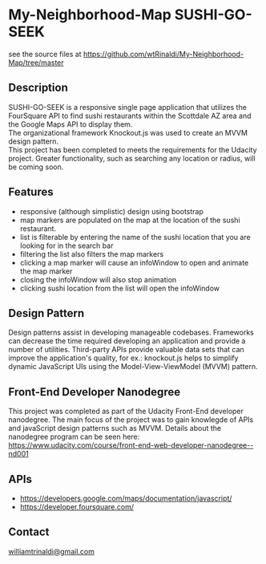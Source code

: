 # My-Neighborhood-Map SUSHI-GO-SEEK

see the source files at https://github.com/wtRinaldi/My-Neighborhood-Map/tree/master

## Description

SUSHI-GO-SEEK is a responsive single page application that utilizes the FourSquare API to find sushi restaurants within the Scottdale AZ area and the Google Maps API to display them.  
The organizational framework Knockout.js was used to create an MVVM design pattern.  
This project has been completed to meets the requirements for the Udacity project.  Greater functionality, such as searching any location or radius, will be coming soon.   

## Features

- responsive (although simplistic) design using bootstrap
- map markers are populated on the map at the location of the sushi restaurant.
- list is filterable by entering the name of the sushi location that you are looking for in the search bar
- filtering the list also filters the map markers
- clicking a map marker will cause an infoWindow to open and animate the map marker
- closing the infoWindow will also stop animation
- clicking sushi location from the list will open the infoWindow

## Design Pattern

Design patterns assist in developing manageable codebases. Frameworks can decrease the time required developing an application
and provide a number of utilities. Third-party APIs provide valuable data sets that can improve the application's quality, 
for ex.: knockout.js helps to simplify dynamic JavaScript UIs using the Model-View-ViewModel (MVVM) pattern.

## Front-End Developer Nanodegree

This project was completed as part of the Udacity Front-End developer nanodegree.  The main focus of the project was to gain knowlegde of APIs and javaScript design patterns such as MVVM.
Details about the nanodegree program can be seen here: https://www.udacity.com/course/front-end-web-developer-nanodegree--nd001

## APIs

* https://developers.google.com/maps/documentation/javascript/
* https://developer.foursquare.com/

## Contact

williamtrinaldi@gmail.com